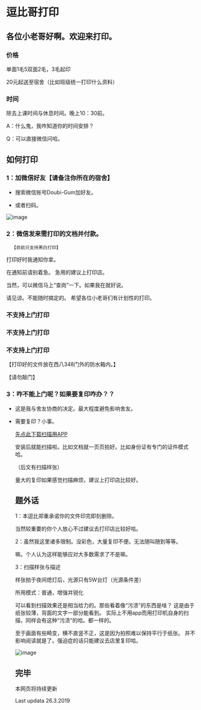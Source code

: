 # 逗比哥打印

## 各位小老哥好啊。欢迎来打印。

### 价格

单面1毛5双面2毛，3毛起印

20元起送至宿舍（比如班级统一打印什么资料）

### 时间

除去上课时间与休息时间。晚上10：30前。

A：什么鬼，我咋知道你的时间安排？

Q：可以直接微信问哈。

## 如何打印

### 1：加微信好友【请备注你所在的宿舍】

* 搜索微信账号Doubi-Gum加好友。

* 或者扫码。

![image](https://github.com/DLGum/DLGum.github.io/blob/master/images/doubi-gum.png)


### 2：微信发来需打印的文档并付款。

      【目前只支持黑白打印】

   打印好时我通知你拿。

   在通知前请别着急。
   急用的建议上打印店。
   
   当然，可以微信马上“查岗”一下。如果我在就好说。

   请见谅。不能随时搞定的。
   希望各位小老哥们有计划性的打印。

### 不支持上门打印
### 不支持上门打印
### 不支持上门打印

   【打印好的文件放在西八348门外的防水箱内。】
   
   【请勿敲门】


### 3：咋不能上门呢？如果要复印咋办？？

* 这是我与舍友协商的决定。最大程度避免影响舍友。

* 需要复印？小事。

  [先点此下载扫描用APP](https://www.lanzous.com/i3jwj7a)

  安装后就能扫描啦。比如文档就一页页拍好。比如身份证有专门的证件模式哈。
  
  （后文有扫描样张）
  
  量大的复印如果感觉扫描麻烦，建议上打印店比较好。
  
  ## 题外话
  
  1：本逗比郑重承诺你的文件印完即刻删除。
     
     当然较重要的你个人放心不过建议去打印店比较好哈。
     
  2：虽然我这里诸多限制。没彩色，大量复印不便。无法随叫随到等等。
  
     嘛。个人认为这样能够应对大多数需求了不是嘛。
     
  3：扫描样张与描述
  
     样张拍于夜间熄灯后，光源只有5W台灯（光源条件差）
     
     所用模式：普通，增强并锐化
     
     可以看到扫描效果还是相当给力的。那些看着像“污渍”的东西是啥？
     这是由于纸张较薄，背面的文字一部分能看到。
     实际上不用app而用打印机自身的扫描，同样会有这种“污渍”的哈。都一样的。
     
     至于画面有些畸变，横不直竖不正，这是因为拍照难以保持平行于纸张。
     并不影响阅读就是了。强迫症的话只能建议去店里复印哈。
  
  ![image](https://github.com/DLGum/DLGum.github.io/blob/master/images/scansample.jpg)
  
  
  ## 完毕
  本网页将持续更新
  
  Last updata 26.3.2019

